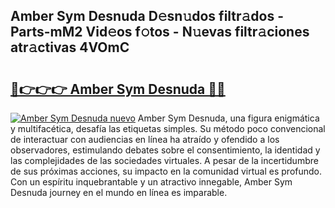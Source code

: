 ## Amber Sym Desnuda D𝚎sn𝚞dos filtr𝚊dos - Parts-mM2 Vid𝚎os f𝚘tos - N𝚞evas filtr𝚊ciones atr𝚊ctivas 4VOmC

# <h2><a href="http://mb19pm.tromn.icu/?c=Amber+Sym+Desnuda">🔗👉👉👉 Amber Sym Desnuda 🔗🔗</a></h2>

[![Amber Sym Desnuda nuevo](https://i.imgur.com/pEAQMta.gif)](http://mb19pm.tromn.icu/?c=Amber+Sym+Desnuda)
Amber Sym Desnuda, una figura enigmática y multifacética, desafía las etiquetas simples. Su método poco convencional de interactuar con audiencias en línea ha atraído y ofendido a los observadores, estimulando debates sobre el consentimiento, la identidad y las complejidades de las sociedades virtuales. A pesar de la incertidumbre de sus próximas acciones, su impacto en la comunidad virtual es profundo. Con un espíritu inquebrantable y un atractivo innegable, Amber Sym Desnuda journey en el mundo en línea es imparable.
